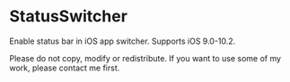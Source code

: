 # StatusSwitcher
Enable status bar in iOS app switcher.
Supports iOS 9.0-10.2.

Please do not copy, modify or redistribute. If you want to use some of my work, please contact me first.